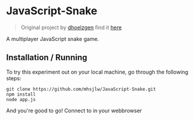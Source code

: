 JavaScript-Snake
================

> Original project by [dhoelzgen](https://github.com/dhoelzgen) find it [here](https://github.com/dhoelzgen/snake)

A multiplayer JavaScript snake game.

## Installation / Running
To try this experiment out on your local machine, go through the following steps:

    git clone https://github.com/mhsjlw/JavaScript-Snake.git
    npm install
    node app.js

And you're good to go! Connect to in your webbrowser